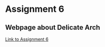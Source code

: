# Assignment 6
## Webpage about Delicate Arch
[Link to Assignment 6](https://bridgerfiore.github.io/MART341-WebDesign/Assignment_6/)
